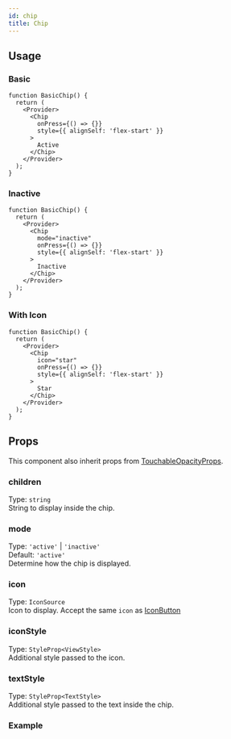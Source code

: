 ```yaml
---
id: chip 
title: Chip 
---
```


## Usage 

### Basic

```tsx live
function BasicChip() {
  return (
    <Provider>
      <Chip 
        onPress={() => {}} 
        style={{ alignSelf: 'flex-start' }}
      >
        Active
      </Chip>
    </Provider>
  );
}
```

### Inactive 

```tsx live
function BasicChip() {
  return (
    <Provider>
      <Chip 
        mode="inactive"
        onPress={() => {}} 
        style={{ alignSelf: 'flex-start' }}
      >
        Inactive
      </Chip>
    </Provider>
  );
}
```

### With Icon 

```tsx live
function BasicChip() {
  return (
    <Provider>
      <Chip 
        icon="star"
        onPress={() => {}} 
        style={{ alignSelf: 'flex-start' }}
      >
        Star 
      </Chip>
    </Provider>
  );
}
```

## Props

This component also inherit props from [TouchableOpacityProps](https://facebook.github.io/react-native/docs/touchableopacity#props).

### children

Type: `string`  
String to display inside the chip.

### mode

Type: `'active'` | `'inactive'`  
Default: `'active'`  
Determine how the chip is displayed.

### icon

Type: `IconSource`  
Icon to display. Accept the same `icon` as [IconButton](IconButton.md)

### iconStyle

Type: `StyleProp<ViewStyle>`  
Additional style passed to the icon.

### textStyle

Type: `StyleProp<TextStyle>`  
Additional style passed to the text inside the chip.
### Example

